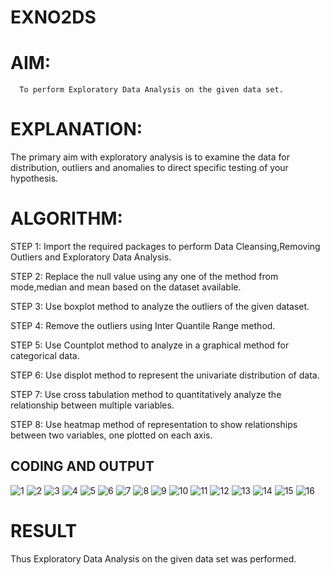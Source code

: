 # EXNO2DS
# AIM:
      To perform Exploratory Data Analysis on the given data set.
      
# EXPLANATION:
  The primary aim with exploratory analysis is to examine the data for distribution, outliers and anomalies to direct specific testing of your hypothesis.
  
# ALGORITHM:
STEP 1: Import the required packages to perform Data Cleansing,Removing Outliers and Exploratory Data Analysis.

STEP 2: Replace the null value using any one of the method from mode,median and mean based on the dataset available.

STEP 3: Use boxplot method to analyze the outliers of the given dataset.

STEP 4: Remove the outliers using Inter Quantile Range method.

STEP 5: Use Countplot method to analyze in a graphical method for categorical data.

STEP 6: Use displot method to represent the univariate distribution of data.

STEP 7: Use cross tabulation method to quantitatively analyze the relationship between multiple variables.

STEP 8: Use heatmap method of representation to show relationships between two variables, one plotted on each axis.

## CODING AND OUTPUT
![1](https://github.com/user-attachments/assets/1ce6fd5a-abcb-4fc8-ae3e-8a1fc736e3f1)
![2](https://github.com/user-attachments/assets/f486d5c5-0f22-417a-a53a-c4d7012b09ee)
![3](https://github.com/user-attachments/assets/a1d6d0fc-6968-4bb8-bfa6-304369aa1122)
![4](https://github.com/user-attachments/assets/3f16343e-167b-48d2-b270-007b7b3a0654)
![5](https://github.com/user-attachments/assets/891c5fb3-f730-4cd3-8512-9c708e80c1ba)
![6](https://github.com/user-attachments/assets/7eeb2a11-69f3-4391-bebc-f0cf7ac75a67)
![7](https://github.com/user-attachments/assets/e20b030b-5b52-4788-9665-a7d560032138)
![8](https://github.com/user-attachments/assets/6058b37f-cd24-4f0b-8bb4-19eb99b11a43)
![9](https://github.com/user-attachments/assets/c0123dfb-491f-4d44-99eb-6ff4558a3085)
![10](https://github.com/user-attachments/assets/138ccc18-394b-4f01-8b27-d16a336380ae)
![11](https://github.com/user-attachments/assets/f31b1dcf-4cbd-4bff-bbcb-0973e667bf04)
![12](https://github.com/user-attachments/assets/4da007d1-d4c1-4dc7-9515-ce8644394e6d)
![13](https://github.com/user-attachments/assets/dcd80b6a-d3d7-463d-a959-9c52ae0a1fdf)
![14](https://github.com/user-attachments/assets/19b36577-bcd6-43c2-a097-13c52d9d0610)
![15](https://github.com/user-attachments/assets/a2c06dbb-71bb-4bef-a4a6-f5561f7cc3ab)
![16](https://github.com/user-attachments/assets/adbee63d-8f98-4d53-8f7d-78fc4799ff93)


# RESULT
Thus Exploratory Data Analysis on the given data set was performed.
